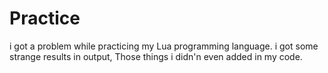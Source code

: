 # Practice
i got a problem while practicing my Lua programming language.
i got some strange results in output, Those things i didn'n even added in my code.
